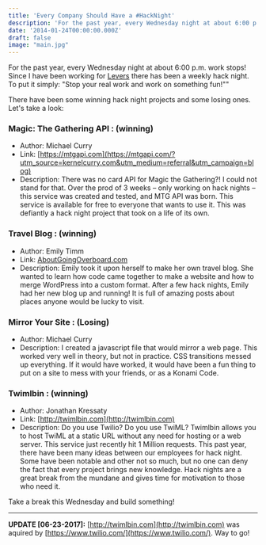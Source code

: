 ```yaml
---
title: 'Every Company Should Have a #HackNight'
description: 'For the past year, every Wednesday night at about 6:00 p.m. work stops!  Stop your real work and work on something fun!'
date: '2014-01-24T00:00:00.000Z'
draft: false
image: "main.jpg"
---
```


For the past year, every Wednesday night at about 6:00 p.m. work stops! Since I have been working for [Levers](https://leve.rs/?utm_source=kernelcurry.com&utm_medium=referral&utm_campaign=blog) there has been a weekly hack night. To put it simply: "Stop your real work and work on something fun!""

There have been some winning hack night projects and some losing ones. Let's take a look:


### Magic: The Gathering API : (winning)

- Author: Michael Curry
- Link: [https://mtgapi.com](https://mtgapi.com/?utm_source=kernelcurry.com&utm_medium=referral&utm_campaign=blog)
- Description: There was no card API for Magic the Gathering?! I could not stand for that. Over the prod of 3 weeks – only working on hack nights – this service was created and tested, and MTG API was born. This service is available for free to everyone that wants to use it. This was defiantly a hack night project that took on a life of its own.

### Travel Blog : (winning)

- Author: Emily Timm
- Link: [AboutGoingOverboard.com](http://aboutgoingoverboard.com/?utm_source=kernelcurry.com&utm_medium=referral&utm_campaign=blog)
- Description: Emily took it upon herself to make her own travel blog. She wanted to learn how code came together to make a website and how to merge WordPress into a custom format. After a few hack nights, Emily had her new blog up and running! It is full of amazing posts about places anyone would be lucky to visit.

### Mirror Your Site : (Losing)

- Author: Michael Curry
- Description: I created a javascript file that would mirror a web page. This worked very well in theory, but not in practice. CSS transitions messed up everything. If it would have worked, it would have been a fun thing to put on a site to mess with your friends, or as a Konami Code.

### Twimlbin : (winning)

- Author: Jonathan Kressaty
- Link: [http://twimlbin.com](http://twimlbin.com)
- Description: Do you use Twilio? Do you use TwiML? Twimlbin allows you to host TwiML at a static URL without any need for hosting or a web server. This service just recently hit 1 Million requests.
This past year, there have been many ideas between our employees for hack night. Some have been notable and other not so much, but no one can deny the fact that every project brings new knowledge. Hack nights are a great break from the mundane and gives time for motivation to those who need it.

Take a break this Wednesday and build something!

---

**UPDATE [06-23-2017]:** [http://twimlbin.com](http://twimlbin.com) was aquired by [https://www.twilio.com/](https://www.twilio.com/). Way to go!